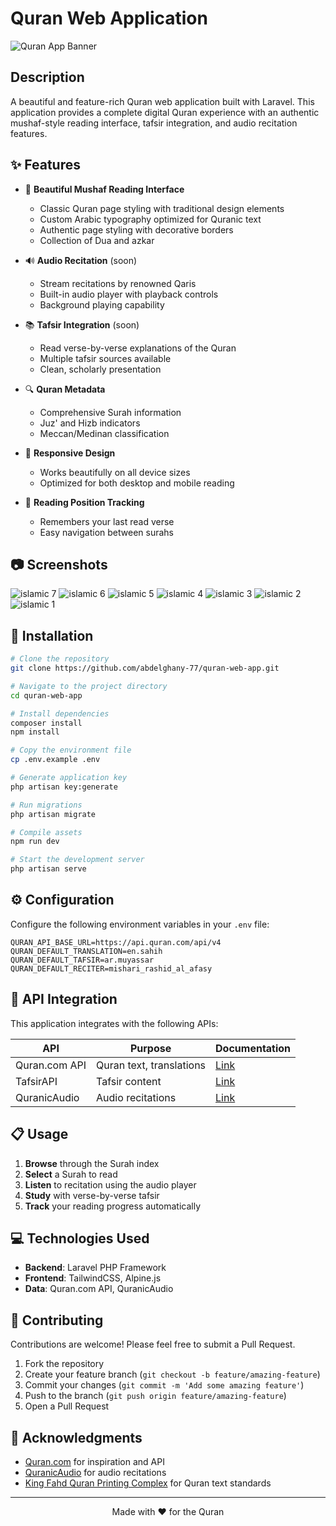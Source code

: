 # Quran Web Application

![Quran App Banner](https://placeholder-for-quran-app-banner.jpg)

## Description

A beautiful and feature-rich Quran web application built with Laravel. This application provides a complete digital Quran experience with an authentic mushaf-style reading interface, tafsir integration, and audio recitation features.

## ✨ Features

- 📖 **Beautiful Mushaf Reading Interface**
  - Classic Quran page styling with traditional design elements
  - Custom Arabic typography optimized for Quranic text
  - Authentic page styling with decorative borders
  - Collection of Dua and azkar 

- 🔊 **Audio Recitation** (soon)
  - Stream recitations by renowned Qaris
  - Built-in audio player with playback controls
  - Background playing capability

- 📚 **Tafsir Integration** (soon)
  - Read verse-by-verse explanations of the Quran
  - Multiple tafsir sources available
  - Clean, scholarly presentation

- 🔍 **Quran Metadata**
  - Comprehensive Surah information
  - Juz' and Hizb indicators
  - Meccan/Medinan classification

- 📱 **Responsive Design**
  - Works beautifully on all device sizes
  - Optimized for both desktop and mobile reading

- 🔖 **Reading Position Tracking**
  - Remembers your last read verse
  - Easy navigation between surahs

## 📷 Screenshots
![islamic 7](https://github.com/user-attachments/assets/a4404809-270d-46d2-8e2d-189d7a4cdbda)
![islamic 6](https://github.com/user-attachments/assets/927cc241-0a28-42e2-bd36-1314b6e1d2cd)
![islamic 5](https://github.com/user-attachments/assets/d29c01e5-e2e0-4c23-be2d-02483d21416e)
![islamic 4](https://github.com/user-attachments/assets/8cf0fd22-4ef6-4b56-a014-0ee707d77b84)
![islamic 3](https://github.com/user-attachments/assets/780f83c8-feed-4a94-8cd6-ad4838e35c3c)
![islamic 2](https://github.com/user-attachments/assets/1f66d390-4f40-4d94-8854-44a9c7147551)
![islamic 1](https://github.com/user-attachments/assets/4b10821b-d6c4-4062-9d04-404083aaa7a9)



## 🚀 Installation

```bash
# Clone the repository
git clone https://github.com/abdelghany-77/quran-web-app.git

# Navigate to the project directory
cd quran-web-app

# Install dependencies
composer install
npm install

# Copy the environment file
cp .env.example .env

# Generate application key
php artisan key:generate

# Run migrations
php artisan migrate

# Compile assets
npm run dev

# Start the development server
php artisan serve
```

## ⚙️ Configuration

Configure the following environment variables in your `.env` file:

```
QURAN_API_BASE_URL=https://api.quran.com/api/v4
QURAN_DEFAULT_TRANSLATION=en.sahih
QURAN_DEFAULT_TAFSIR=ar.muyassar
QURAN_DEFAULT_RECITER=mishari_rashid_al_afasy
```

## 🔧 API Integration

This application integrates with the following APIs:

| API | Purpose | Documentation |
|-----|---------|---------------|
| Quran.com API | Quran text, translations | [Link](https://quran.api-docs.io/v4/getting-started/introduction) |
| TafsirAPI | Tafsir content | [Link](https://tafsir.app) |
| QuranicAudio | Audio recitations | [Link](https://quranicaudio.com/) |

## 📋 Usage

1. **Browse** through the Surah index
2. **Select** a Surah to read
3. **Listen** to recitation using the audio player
4. **Study** with verse-by-verse tafsir
5. **Track** your reading progress automatically

## 💻 Technologies Used

- **Backend**: Laravel PHP Framework
- **Frontend**: TailwindCSS, Alpine.js
- **Data**: Quran.com API, QuranicAudio

## 🤝 Contributing

Contributions are welcome! Please feel free to submit a Pull Request.

1. Fork the repository
2. Create your feature branch (`git checkout -b feature/amazing-feature`)
3. Commit your changes (`git commit -m 'Add some amazing feature'`)
4. Push to the branch (`git push origin feature/amazing-feature`)
5. Open a Pull Request

## 🙏 Acknowledgments

- [Quran.com](https://quran.com) for inspiration and API
- [QuranicAudio](https://quranicaudio.com) for audio recitations
- [King Fahd Quran Printing Complex](https://qurancomplex.gov.sa) for Quran text standards

---

<div align="center">
  <p>Made with ❤️ for the Quran</p>
</div>

